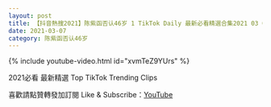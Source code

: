 ```yaml
---
layout: post
title: 【抖音熱搜2021】陈紫函否认46岁 1 TikTok Daily 最新必看精選合集2021 03 07
date: 2021-03-07
category: 陈紫函否认46岁
---
```


{% include youtube-video.html id="xvmTeZ9YUrs" %}

2021必看 最新精選 Top TikTok Trending Clips

喜歡請點贊轉發加訂閱 Like & Subscribe：[YouTube](https://www.youtube.com/channel/UCAoR7VcanIPd04uEq_GIylA/videos)

